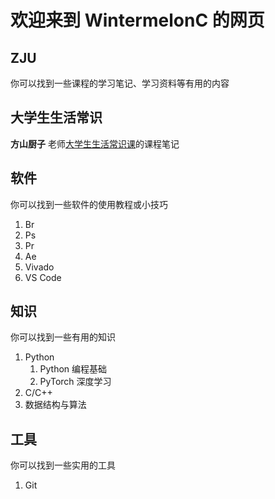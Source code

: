 # 欢迎来到 WintermelonC 的网页

## ZJU

你可以找到一些课程的学习笔记、学习资料等有用的内容

## 大学生生活常识

**方山厨子** 老师[大学生生活常识课](https://www.bilibili.com/video/BV1eWxneME3Q/)的课程笔记

## 软件

你可以找到一些软件的使用教程或小技巧

1. Br
2. Ps
3. Pr
4. Ae
5. Vivado
6. VS Code

## 知识

你可以找到一些有用的知识

1. Python
   1. Python 编程基础
   2. PyTorch 深度学习
2. C/C++
3. 数据结构与算法

## 工具

你可以找到一些实用的工具

1. Git